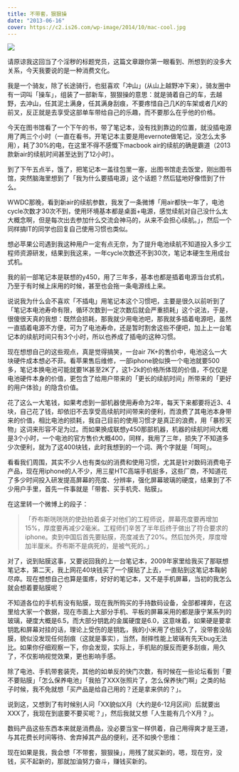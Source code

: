 ```yaml
---
title: 不带套，狠狠操
date: "2013-06-16"
cover: https://c2.is26.com/wp-image/2014/10/mac-cool.jpg
---
```


![](https://c2.is26.com/wp-image/2014/10/mac-cool.jpg)

请原谅我这回当了个淫秽的标题党员，这篇文章跟你第一眼看到、所想到的没多大关系，今天我要说的是一种消费文化。

我是一个骑友，除了长途骑行，也挺喜欢「冲山」(从山上越野冲下来），骑友圈中有一词叫「操车」，组装了一部新车，狠狠操的意思：就是骑着自己的车，去越野，去冲山，任其泥土满身，任其满身刮痕，不要疼惜自己几K的车架或者几K的前叉，反正就是去享受这部单车带给自己的乐趣，而不要那么在乎他的价格。

今天在图书馆看了一个下午的书，带了笔记本，没有找到靠边的位置，就没插电源用了两三个小时（一直在看书，开笔记本主要是用evernote做笔记，没怎么太多用），耗了30%的电，在这里不得不感慨下macbook air的续航的确是霸道（2013款新air的续航时间甚至达到了12小时）。

到了下午五点半，饿了，把笔记本一盖往包里一塞，出图书馆走去饭堂，刚出图书馆，突然脑海里想到了「我为什么要插电源」这个话题？然后猛地好像悟到了什么。

WWDC那晚，看到新air的续航参数，我发了一条微博「用air都快一年了，电池cycle次数才30次不到，使用环境基本都是桌面+电源，感觉续航对自己没什么太大概念啊，但是每次出去参加什么交流会神马的，从来不会担心续航。」，然后一个同样搞IT的同学也回复自己使用习惯也类似。

想必苹果公司遇到我这种用户一定有点无奈，为了提升电池续航不知道投入多少工程师资源研发，结果到我这来，一年cycle次数还不到30次，笔记本硬生生用成台式机。

我的前一部笔记本是联想的y450，用了三年多，基本也都是插着电源当台式机，乃至于有时候上床用的时候，甚至也会拖一条电源线上来。

说说我为什么会不喜欢「不插电」用笔记本这个习惯吧，主要是很久以前听到了「笔记本电池寿命有限，循环次数到一定次数后就会严重损耗」这个说法，于是，很傻很天真的我想：既然会损耗，那我就少用电池吧，那我就多插着电源吧，虽然一直插着电源不方便，可为了电池寿命，还是暂时割舍这些不便吧，加上上一台笔记本的续航时间只有3个小时，所以也养成了插电的这种习惯。

现在想想自己的这些观点，真是觉得搞笑，一台air 7K+的售价中，电池这么一大块硬件成本想必不菲。看苹果售后维修，一部iphone貌似换一个电池就要500多，笔记本换电池可能就要1K甚至2K了，这1-2k的价格所体现的价值，不仅仅是电池硬件本身的价值，更包含了给用户带来的「更长的续航时间」所带来的「更好的用户体验」的隐含价值。

花了这么一大笔钱，如果考虑到一部机器使用寿命为2年，每天下来都要将近3、4块，自己花了钱，却依旧不去享受高续航时间带来的便利，而浪费了其电池本身带来的价值，相比电池的损耗，我自己目前的使用习惯才是真正的浪费，用「暴殄天物」这词来形容不足为过。而如果换成联想y450那部机器，机器的续航时间大概是3个小时，一个电池的官方售价大概400，同样，我用了三年，损失了不知道多少次便利，就为了这400块钱，此时我想到的一个词、两个字就是「呵呵」。

看看我们周围，其实不少人也有类似的消费和使用习惯，尤其是针对数码消费电子产品，现在用iphone的人不少，用三星HTC高端手机挺多，这些厂商，不知道花了多少时间投入研发提高屏幕的亮度、分辨率，强化屏幕玻璃的硬度，结果到了不少用户手里，首先一件事就是「带套、买手机壳、贴膜」。

在这里转一个微博上的段子：

> 「乔布斯咣咣咣的使劲拍着桌子对他们的工程师说，屏幕亮度要再增加15%，厚度要再减少2毫米。工程师们辛苦了半年后终于做出了符合要求的iphone。卖到中国后首先要贴膜，亮度减去了20%。然后加外壳，厚度增加半厘米。乔布斯不是病死的，是被气死的。」

对了，说到贴膜这事，又要说回我的上一台笔记本，2009年家里给我买了那联想笔记本，第二天，我上网花40块钱买了一个膜贴了上去，一直贴到这笔记本鞠躬尽瘁。现在想想自己也算是蛋疼，好好的笔记本，又不是手机屏幕，当初的我怎么就会想着要贴膜呢？

不知道各位的手机有没有贴膜，现在我所购买的手持数码设备，全部都裸奔，在这里给大家一个数据，现在市面上大部分手机、平板的屏幕采用的都是康宁某系列的玻璃，硬度大概是6.5，而大部分钥匙的金属硬度是6.0，这意味着，如果硬是要拿钥匙和屏幕对挂的话，理论上受伤的是钥匙，我的小米用了也挺久了，没带套没贴膜，貌似没发现任何刮痕（这就是事实），当然，耐摔性能上玻璃有先天bug无法比。如果你仔细观察一下，你会发现，实际上，手机贴的膜反而更多刮痕，用久了，不仅影响视觉效果，更也影响手感。

除了电池、手机带套装壳，其他的如单反的快门次数，有时候在一些论坛看到「要不要贴膜」「怎么保养电池」「我拍了XXX张照片了，怎么保养快门啊」之类的帖子时候，我不免就想「买产品是给自己用的？还是拿来供的？」。

说到这，又想到了有时候别人问「XX貌似X月（大约是6-12月区间）后就要出XXX了，我现在到底要不要买呢？」，然后我就又想「人生能有几个X月？」。

数码产品这些东西本来就是消费品，没必要当宝一样供着，自己用得爽才是王道，与其花费长时间等待、舍弃掉其产品的便利，还不如换个思维：

现在如果是我，我会想「不带套，狠狠操」，用残了就买新的，嗯，现在穷，没钱，买不起新的，那就加油努力奋斗，赚钱买新的。
